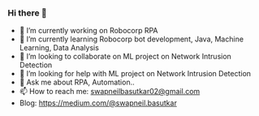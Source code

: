 ### Hi there 👋
- 🔭 I’m currently working on Robocorp RPA
- 🌱 I’m currently learning Robocorp bot development, Java, Machine Learning, Data Analysis
- 👯 I’m looking to collaborate on ML project on Network Intrusion Detection
- 🤔 I’m looking for help with  ML project on Network Intrusion Detection
- 💬 Ask me about RPA, Automation..
- 📫 How to reach me: swapneilbasutkar02@gmail.com
- Blog: https://medium.com/@swapneil.basutkar
<!--
**swapneilbasutkar/swapneilbasutkar** is a ✨ _special_ ✨ repository because its `README.md` (this file) appears on your GitHub profile.

Here are some ideas to get you started:

- 🔭 I’m currently working on ...
- 🌱 I’m currently learning ...
- 👯 I’m looking to collaborate on ...
- 🤔 I’m looking for help with ...
- 💬 Ask me about ...
- 📫 How to reach me: ...
- 😄 Pronouns: ...
- ⚡ Fun fact: ...
-->

